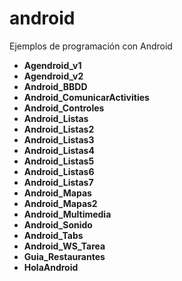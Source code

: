 android
=======

Ejemplos de programación con Android

- **Agendroid_v1**
- **Agendroid_v2**
- **Android_BBDD**
- **Android_ComunicarActivities**
- **Android_Controles**
- **Android_Listas**
- **Android_Listas2**
- **Android_Listas3**
- **Android_Listas4**
- **Android_Listas5**
- **Android_Listas6**
- **Android_Listas7**
- **Android_Mapas**
- **Android_Mapas2**
- **Android_Multimedia**
- **Android_Sonido**
- **Android_Tabs**
- **Android_WS_Tarea**
- **Guia_Restaurantes**
- **HolaAndroid**

